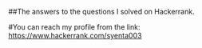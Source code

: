 ##The answers to the questions I solved on Hackerrank.

#You can reach my profile from the link:
https://www.hackerrank.com/syenta003

